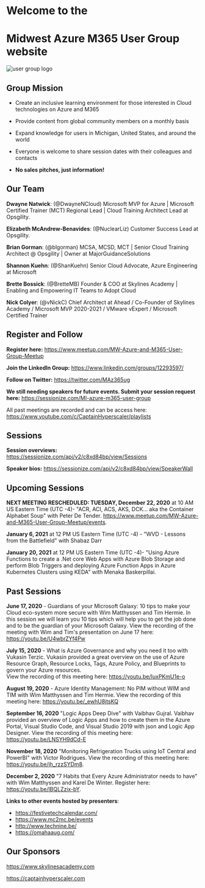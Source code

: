 # Welcome to the 
# Midwest Azure M365 User Group website

![user group logo](MAz365UGv2.png "Midwest Azure M365 user group")


## **Group Mission**
- Create an inclusive learning environment for those interested in Cloud technologies on Azure and M365

- Provide content from global community members on a monthly basis

- Expand knowledge for users in Michigan, United States, and around the world

- Everyone is welcome to share session dates with their colleagues and contacts

- **No sales pitches, just information!**

## **Our Team**

**Dwayne Natwick**: (@DwayneNCloud) Microsoft MVP for Azure | Microsoft Certified Trainer (MCT) Regional Lead | Cloud Training Architect Lead at Opsgility. 

**Elizabeth McAndrew-Benavides**: (@NuclearLiz) Customer Success Lead at Opsgility.

**Brian Gorman**: (@blgorman) MCSA, MCSD, MCT | Senior Cloud Training Architect @ Opsgility | Owner at MajorGuidanceSolutions

**Shannon Kuehn**: (@ShanKuehn) Senior Cloud Advocate, Azure Engineering at Microsoft

**Brette Bossick**: (@BretteMB) Founder & COO at Skylines Academy | Enabling and Empowering IT Teams to Adopt Cloud

**Nick Colyer**: (@vNickC) Chief Architect at Ahead / Co-Founder of Skylines Academy / Microsoft MVP 2020-2021 / VMware vExpert / Microsoft Certified Trainer

## **Register and Follow** 

**Register here:** <a rel="noreferrer noopener" href="https://www.meetup.com/MW-Azure-and-M365-User-Group-Meetup" target="_blank">https://www.meetup.com/MW-Azure-and-M365-User-Group-Meetup</a>

**Join the LinkedIn Group:** <a rel="noreferrer noopener" href="https://www.linkedin.com/groups/12293597/" target="_blank">https://www.linkedin.com/groups/12293597/</a> 

**Follow on Twitter:** <a rel="noreferrer noopener" href="https://twitter.com/MAz365ug" target="_blank">https://twitter.com/MAz365ug</a>

**We still needing speakers for future events.  Submit your session request here:** <a rel="noreferrer noopener" href="https://sessionize.com/MI-azure-m365-user-group" target="_blank">https://sessionize.com/MI-azure-m365-user-group</a>

All past meetings are recorded and can be access here: <a rel="noreferrer noopener" href="https://www.youtube.com/c/CaptainHyperscaler/playlists" target="_blank">https://www.youtube.com/c/CaptainHyperscaler/playlists</a>

## Sessions 

**Session overviews:** <a rel="noreferrer noopener" href="https://sessionize.com/api/v2/c8xd84bp/view/Sessions" target="_blank">https://sessionize.com/api/v2/c8xd84bp/view/Sessions</a>

**Speaker bios:** <a rel="noreferrer noopener" href="https://sessionize.com/api/v2/c8xd84bp/view/SpeakerWall" target="_blank">https://sessionize.com/api/v2/c8xd84bp/view/SpeakerWall</a>

## Upcoming Sessions

**NEXT MEETING RESCHEDULED: TUESDAY, December 22, 2020** at 10 AM US Eastern Time (UTC -4)- "ACR, ACI, ACS, AKS, DCK... aka the Container Alphabet Soup" with Peter De Tender. <a href="https://www.meetup.com/MW-Azure-and-M365-User-Group-Meetup/events" target="_blank">https://www.meetup.com/MW-Azure-and-M365-User-Group-Meetup/events.

**January 6, 2021** at 12 PM US Eastern Time (UTC -4) - "WVD - Lessons from the Battlefield" with Shabaz Darr

**January 20, 2021** at 12 PM US Eastern Time (UTC -4)- "Using Azure Functions to create a .Net core Web Apps with Azure Blob Storage and perform Blob Triggers and deploying Azure Function Apps in Azure Kubernetes Clusters using KEDA" with Menaka Baskerpillai.


## Past Sessions

**June 17, 2020** - Guardians of your Microsoft Galaxy: 10 tips to make your Cloud eco-system more secure with Wim Matthyssen and Tim Hermie. In this session we will learn you 10 tips which will help you to get the job done and to be the guardian of your Microsoft Galaxy.
View the recording of the meeting with Wim and Tim's presentation on June 17 here: <a rel="noreferrer noopener" href="https://youtu.be/U4wbrZYf4Pw" target="_blank">https://youtu.be/U4wbrZYf4Pw</a>

**July 15, 2020** - What is Azure Governance and why you need it too with Vukasin Terzic.  Vukasin provided a great overview on the use of Azure Resource Graph, Resource Locks, Tags, Azure Policy, and Blueprints to govern your Azure resources.  
View the recording of this meeting here: <a href="https://youtu.be/IuxPKmU1e-o" target="_blank" rel="noreferrer noopener">https://youtu.be/IuxPKmU1e-o</a>

**August 19, 2020** - Azure Identity Management: No PIM without WIM and TIM with Wim Matthyssen and Tim Hermie. 
View the recording of this meeting here: <a href="https://youtu.be/_ewhU8jtsKQ" target="_blank" rel="noreferrer noopener">https://youtu.be/_ewhU8jtsKQ</a>

**September 16, 2020** "Logic Apps Deep Dive" with Vaibhav Gujral.  Vaibhav provided an overview of Logic Apps and how to create them in the Azure Portal, Visual Studio Code, and Visual Studio 2019 with json and Logic App Designer.
View the recording of this meeting here: <a href="https://youtu.be/LNSYH9dCd-E" target="_blank" rel="noreferrer noopener">https://youtu.be/LNSYH9dCd-E</a>

**November 18, 2020**  "Monitoring Refrigeration Trucks using IoT Central and PowerBI" with Victor Rodrigues. 
View the recording of this meeting here: <a href="https://youtu.be/jh_rzzSYDm8" target="_blank">https://youtu.be/jh_rzzSYDm8.
  
**December 2, 2020**  "7 Habits that Every Azure Administrator needs to have" with Wim Matthyssen and Karel De Winter.  Register here: <a href="https://youtu.be/lBQLZzix-bY" target="_blank">https://youtu.be/lBQLZzix-bY.

**Links to other events hosted by presenters**:
- <a href="https://https://festivetechcalendar.com/" target="_blank">https://festivetechcalendar.com/</a>
- <a href="https://www.mc2mc.be/events" target="_blank">https://www.mc2mc.be/events</a>
- <a href="http://www.technine.be/" target="_blank">http://www.technine.be/</a>
- <a href="https://omahaaug.com/" target="_blank">https://omahaaug.com/</a>

## **Our Sponsors**

<p><a rel="noreferrer noopener" href="https://www.skylinesacademy.com" target="_blank">https://www.skylinesacademy.com</a></p>

<p><a rel="noreferrer noopener" href="https://www.captainhyperscaler.com" target="_blank">https://captainhyperscaler.com</a></p>
